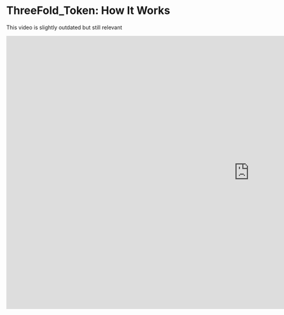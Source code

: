 # ThreeFold_Token: How It Works

This video is slightly outdated but still relevant

<iframe width="1280" height="720" src="https://www.youtube.com/embed/4exjbFvnGkk" frameborder="0" allow="accelerometer; autoplay; encrypted-media; gyroscope; picture-in-picture" allowfullscreen></iframe>